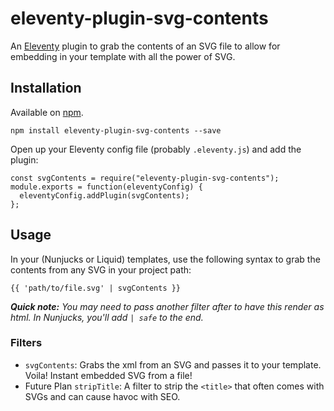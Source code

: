 # eleventy-plugin-svg-contents

An [Eleventy](https://github.com/11ty/eleventy) plugin to grab the contents of an SVG file to allow for embedding in your template with all the power of SVG.

## Installation

Available on [npm](https://www.npmjs.com/package/@11ty/eleventy-plugin-rss).

```
npm install eleventy-plugin-svg-contents --save
```

Open up your Eleventy config file (probably `.eleventy.js`) and add the plugin:

```
const svgContents = require("eleventy-plugin-svg-contents");
module.exports = function(eleventyConfig) {
  eleventyConfig.addPlugin(svgContents);
};
```


## Usage

In your (Nunjucks or Liquid) templates, use the following syntax to grab the contents from any SVG in your project path:

```
{{ 'path/to/file.svg' | svgContents }}
```

_**Quick note:** You may need to pass another filter after to have this render as html. In Nunjucks, you'll add `| safe` to the end._

### Filters

* `svgContents`: Grabs the xml from an SVG and passes it to your template. Voila! Instant embedded SVG from a file!
* Future Plan `stripTitle`: A filter to strip the `<title>` that often comes with SVGs and can cause havoc with SEO.
